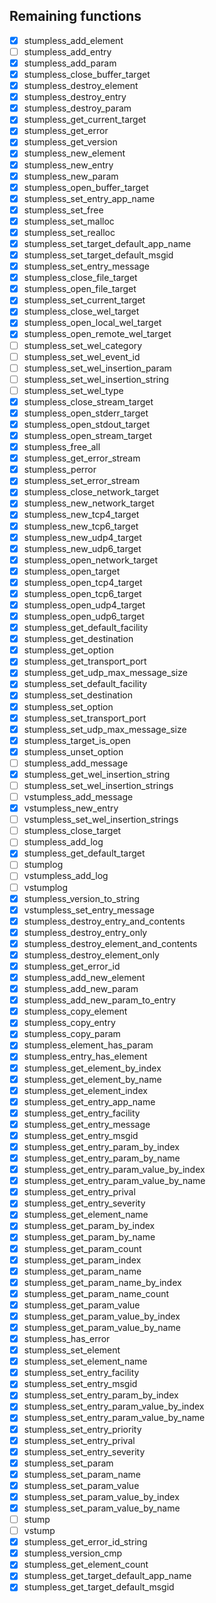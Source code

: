 ## Remaining functions

 - [x] stumpless_add_element
 - [ ] stumpless_add_entry
 - [x] stumpless_add_param
 - [x] stumpless_close_buffer_target
 - [x] stumpless_destroy_element
 - [x] stumpless_destroy_entry
 - [x] stumpless_destroy_param
 - [x] stumpless_get_current_target
 - [x] stumpless_get_error
 - [x] stumpless_get_version
 - [x] stumpless_new_element
 - [x] stumpless_new_entry
 - [x] stumpless_new_param
 - [x] stumpless_open_buffer_target
 - [x] stumpless_set_entry_app_name
 - [x] stumpless_set_free
 - [x] stumpless_set_malloc
 - [x] stumpless_set_realloc
 - [x] stumpless_set_target_default_app_name
 - [x] stumpless_set_target_default_msgid
 - [x] stumpless_set_entry_message
 - [x] stumpless_close_file_target
 - [x] stumpless_open_file_target
 - [x] stumpless_set_current_target
 - [x] stumpless_close_wel_target
 - [x] stumpless_open_local_wel_target
 - [x] stumpless_open_remote_wel_target
 - [ ] stumpless_set_wel_category
 - [ ] stumpless_set_wel_event_id
 - [ ] stumpless_set_wel_insertion_param
 - [ ] stumpless_set_wel_insertion_string
 - [ ] stumpless_set_wel_type
 - [x] stumpless_close_stream_target
 - [x] stumpless_open_stderr_target
 - [x] stumpless_open_stdout_target
 - [x] stumpless_open_stream_target
 - [x] stumpless_free_all
 - [x] stumpless_get_error_stream
 - [x] stumpless_perror
 - [x] stumpless_set_error_stream
 - [x] stumpless_close_network_target
 - [x] stumpless_new_network_target
 - [x] stumpless_new_tcp4_target
 - [x] stumpless_new_tcp6_target
 - [x] stumpless_new_udp4_target
 - [x] stumpless_new_udp6_target
 - [x] stumpless_open_network_target
 - [x] stumpless_open_target
 - [x] stumpless_open_tcp4_target
 - [x] stumpless_open_tcp6_target
 - [x] stumpless_open_udp4_target
 - [x] stumpless_open_udp6_target
 - [x] stumpless_get_default_facility
 - [x] stumpless_get_destination
 - [x] stumpless_get_option
 - [x] stumpless_get_transport_port
 - [x] stumpless_get_udp_max_message_size
 - [x] stumpless_set_default_facility
 - [x] stumpless_set_destination
 - [x] stumpless_set_option
 - [x] stumpless_set_transport_port
 - [x] stumpless_set_udp_max_message_size
 - [x] stumpless_target_is_open
 - [x] stumpless_unset_option
 - [ ] stumpless_add_message
 - [x] stumpless_get_wel_insertion_string
 - [ ] stumpless_set_wel_insertion_strings
 - [ ] vstumpless_add_message
 - [x] vstumpless_new_entry
 - [ ] vstumpless_set_wel_insertion_strings
 - [ ] stumpless_close_target
 - [ ] stumpless_add_log
 - [x] stumpless_get_default_target
 - [ ] stumplog
 - [ ] vstumpless_add_log
 - [ ] vstumplog
 - [x] stumpless_version_to_string
 - [x] vstumpless_set_entry_message
 - [x] stumpless_destroy_entry_and_contents
 - [x] stumpless_destroy_entry_only
 - [x] stumpless_destroy_element_and_contents
 - [x] stumpless_destroy_element_only
 - [x] stumpless_get_error_id
 - [x] stumpless_add_new_element
 - [x] stumpless_add_new_param
 - [x] stumpless_add_new_param_to_entry
 - [x] stumpless_copy_element
 - [x] stumpless_copy_entry
 - [x] stumpless_copy_param
 - [x] stumpless_element_has_param
 - [x] stumpless_entry_has_element
 - [x] stumpless_get_element_by_index
 - [x] stumpless_get_element_by_name
 - [x] stumpless_get_element_index
 - [x] stumpless_get_entry_app_name
 - [x] stumpless_get_entry_facility
 - [x] stumpless_get_entry_message
 - [x] stumpless_get_entry_msgid
 - [x] stumpless_get_entry_param_by_index
 - [x] stumpless_get_entry_param_by_name
 - [x] stumpless_get_entry_param_value_by_index
 - [x] stumpless_get_entry_param_value_by_name
 - [x] stumpless_get_entry_prival
 - [x] stumpless_get_entry_severity
 - [x] stumpless_get_element_name
 - [x] stumpless_get_param_by_index
 - [x] stumpless_get_param_by_name
 - [x] stumpless_get_param_count
 - [x] stumpless_get_param_index
 - [x] stumpless_get_param_name
 - [x] stumpless_get_param_name_by_index
 - [x] stumpless_get_param_name_count
 - [x] stumpless_get_param_value
 - [x] stumpless_get_param_value_by_index
 - [x] stumpless_get_param_value_by_name
 - [x] stumpless_has_error
 - [x] stumpless_set_element
 - [x] stumpless_set_element_name
 - [x] stumpless_set_entry_facility
 - [x] stumpless_set_entry_msgid
 - [x] stumpless_set_entry_param_by_index
 - [x] stumpless_set_entry_param_value_by_index
 - [x] stumpless_set_entry_param_value_by_name
 - [x] stumpless_set_entry_priority
 - [x] stumpless_set_entry_prival
 - [x] stumpless_set_entry_severity
 - [x] stumpless_set_param
 - [x] stumpless_set_param_name
 - [x] stumpless_set_param_value
 - [x] stumpless_set_param_value_by_index
 - [x] stumpless_set_param_value_by_name
 - [ ] stump
 - [ ] vstump
 - [x] stumpless_get_error_id_string
 - [x] stumpless_version_cmp
 - [x] stumpless_get_element_count
 - [x] stumpless_get_target_default_app_name
 - [x] stumpless_get_target_default_msgid
